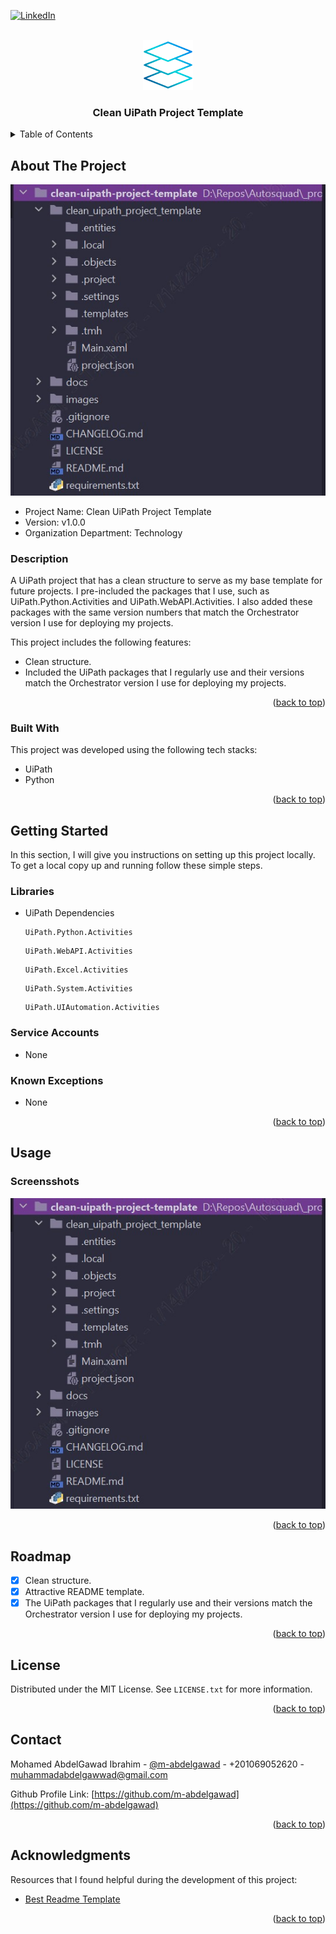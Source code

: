 <!-- PROJECT SHIELDS -->
<!--
*** I'm using markdown "reference style" links for readability.
*** Reference links are enclosed in brackets [ ] instead of parentheses ( ).
*** See the bottom of this document for the declaration of the reference variables
*** for contributors-url, forks-url, etc. This is an optional, concise syntax you may use.
*** https://www.markdownguide.org/basic-syntax/#reference-style-links
-->

<a name="readme-top"></a>

[![LinkedIn][linkedin-shield]][linkedin-url]



<!-- PROJECT LOGO -->
<br />
<div align="center">
    <img src="images/logo.png" alt="Logo" width="80" height="80">

  <h3 align="center">Clean UiPath Project Template</h3>

</div>



<!-- TABLE OF CONTENTS -->
<details>
  <summary>Table of Contents</summary>
  <ol>
    <li>
      <a href="#about-the-project">About The Project</a>
      <ul>
        <li><a href="#built-with">Built With</a></li>
      </ul>
    </li>
    <li>
      <a href="#getting-started">Getting Started</a>
      <ul>
        <li><a href="#libraries">Libraries</a></li>
        <li><a href="#service-accounts">Service Accounts</a></li>
        <li><a href="#known-exceptions">Known Exceptions</a></li>
      </ul>
    </li>
    <li><a href="#usage">Usage</a></li>
    <li><a href="#roadmap">Roadmap</a></li>
    <li><a href="#license">License</a></li>
    <li><a href="#contact">Contact</a></li>
    <li><a href="#acknowledgments">Acknowledgments</a></li>
  </ol>
</details>



<!-- ABOUT THE PROJECT -->
## About The Project

<img src="images/cover.jpg" alt="Cover Image">

* Project Name: Clean UiPath Project Template
* Version: v1.0.0
* Organization Department: Technology

### Description
A UiPath project that has a clean structure to serve as my base template for future projects.
I pre-included the packages that I use, such as 
UiPath.Python.Activities and UiPath.WebAPI.Activities. 
I also added these packages with the same version numbers 
that match the Orchestrator version I use for deploying my projects.

This project includes the following features:
* Clean structure.
* Included the UiPath packages that I regularly use and their 
versions match the Orchestrator version I use for 
deploying my projects.

<p align="right">(<a href="#readme-top">back to top</a>)</p>



### Built With

This project was developed using the following tech stacks:

* UiPath
* Python

<p align="right">(<a href="#readme-top">back to top</a>)</p>



<!-- GETTING STARTED -->
## Getting Started

In this section, I will give you instructions on setting up this project locally.
To get a local copy up and running follow these simple steps.

### Libraries

* UiPath Dependencies
  ```
  UiPath.Python.Activities
  ```
  ```
  UiPath.WebAPI.Activities
  ```
  ```
  UiPath.Excel.Activities
  ```
  ```
  UiPath.System.Activities
  ```
  ```
  UiPath.UIAutomation.Activities
  ```

### Service Accounts
* None

### Known Exceptions
* None

<p align="right">(<a href="#readme-top">back to top</a>)</p>



<!-- USAGE EXAMPLES -->
## Usage

### Screensshots

<img src="images/screenshot.jpg" alt="Screenshot Image">

<p align="right">(<a href="#readme-top">back to top</a>)</p>



<!-- ROADMAP -->
## Roadmap

- [x] Clean structure.
- [x] Attractive README template.
- [x] The UiPath packages that I regularly use and their 
versions match the Orchestrator version I use for 
deploying my projects.

<p align="right">(<a href="#readme-top">back to top</a>)</p>

<!-- LICENSE -->
## License

Distributed under the MIT License. See `LICENSE.txt` for more information.

<p align="right">(<a href="#readme-top">back to top</a>)</p>



<!-- CONTACT -->
## Contact

Mohamed AbdelGawad Ibrahim - [@m-abdelgawad](https://www.linkedin.com/in/m-abdelgawad/) - +201069052620 - muhammadabdelgawwad@gmail.com

Github Profile Link: [https://github.com/m-abdelgawad](https://github.com/m-abdelgawad)

<p align="right">(<a href="#readme-top">back to top</a>)</p>



<!-- ACKNOWLEDGMENTS -->
## Acknowledgments

Resources that I found helpful during the development of this project:

* [Best Readme Template](https://github.com/othneildrew/Best-README-Template)

<p align="right">(<a href="#readme-top">back to top</a>)</p>



<!-- MARKDOWN LINKS & IMAGES -->
<!-- https://www.markdownguide.org/basic-syntax/#reference-style-links -->
[linkedin-shield]: https://img.shields.io/badge/-LinkedIn-black.svg?style=for-the-badge&logo=linkedin&colorB=555
[linkedin-url]: https://www.linkedin.com/in/m-abdelgawad/
